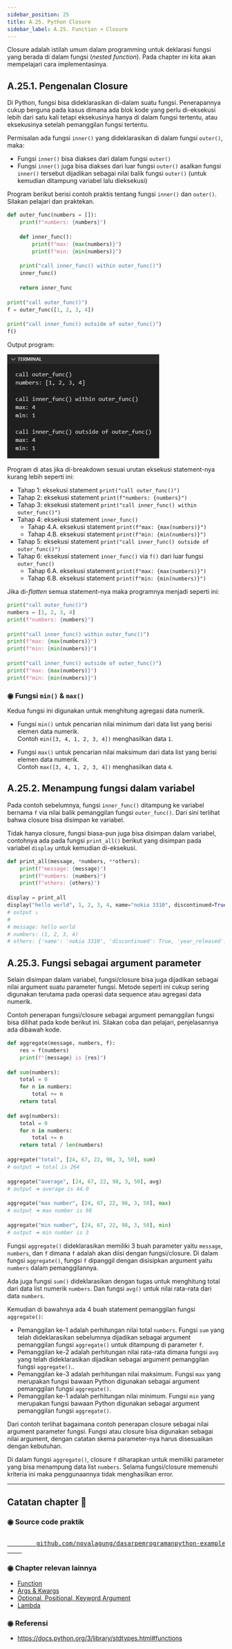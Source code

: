 ```yaml
---
sidebar_position: 25
title: A.25. Python Closure
sidebar_label: A.25. Function ➜ Closure
---
```


Closure adalah istilah umum dalam programming untuk deklarasi fungsi yang berada di dalam fungsi (*nested function*). Pada chapter ini kita akan mempelajari cara implementasinya.

## A.25.1. Pengenalan Closure

Di Python, fungsi bisa dideklarasikan di-dalam suatu fungsi. Penerapannya cukup berguna pada kasus dimana ada blok kode yang perlu di-eksekusi lebih dari satu kali tetapi eksekusinya hanya di dalam fungsi tertentu, atau eksekusinya setelah pemanggilan fungsi tertentu.

Permisalan ada fungsi `inner()` yang dideklarasikan di dalam fungsi `outer()`, maka:

- Fungsi `inner()` bisa diakses dari dalam fungsi `outer()`
- Fungsi `inner()` juga bisa diakses dari luar fungsi `outer()` asalkan fungsi `inner()` tersebut dijadikan sebagai nilai balik fungsi `outer()` (untuk kemudian ditampung variabel lalu dieksekusi)

Program berikut berisi contoh praktis tentang fungsi `inner()` dan `outer()`. Silakan pelajari dan praktekan.

```python
def outer_func(numbers = []):
    print(f"numbers: {numbers}")

    def inner_func():
        print(f"max: {max(numbers)}")
        print(f"min: {min(numbers)}")

    print("call inner_func() within outer_func()")
    inner_func()

    return inner_func

print("call outer_func()")
f = outer_func([1, 2, 3, 4])

print("call inner_func() outside of outer_func()")
f()
```

Output program:

![Python closure function](img/closure-1.png)

Program di atas jika di-breakdown sesuai urutan eksekusi statement-nya kurang lebih seperti ini:

- Tahap 1: eksekusi statement `print("call outer_func()")`
- Tahap 2: eksekusi statement `print(f"numbers: {numbers}")`
- Tahap 3: eksekusi statement `print("call inner_func() within outer_func()")`
- Tahap 4: eksekusi statement `inner_func()`
  - Tahap 4.A. eksekusi statement `print(f"max: {max(numbers)}")`
  - Tahap 4.B. eksekusi statement `print(f"min: {min(numbers)}")`
- Tahap 5: eksekusi statement `print("call inner_func() outside of outer_func()")`
- Tahap 6: eksekusi statement `inner_func()` via `f()` dari luar fungsi `outer_func()`
  - Tahap 6.A. eksekusi statement `print(f"max: {max(numbers)}")`
  - Tahap 6.B. eksekusi statement `print(f"min: {min(numbers)}")`

Jika di-*flatten* semua statement-nya maka programnya menjadi seperti ini:

```python
print("call outer_func()")
numbers = [1, 2, 3, 4]
print(f"numbers: {numbers}")

print("call inner_func() within outer_func()")
print(f"max: {max(numbers)}")
print(f"min: {min(numbers)}")

print("call inner_func() outside of outer_func()")
print(f"max: {max(numbers)}")
print(f"min: {min(numbers)}")
```

### ◉ Fungsi `min()` & `max()`

Kedua fungsi ini digunakan untuk menghitung agregasi data numerik.

- Fungsi `min()` untuk pencarian nilai minimum dari data list yang berisi elemen data numerik.<br />Contoh `min([3, 4, 1, 2, 3, 4])` menghasilkan data `1`.

- Fungsi `max()` untuk pencarian nilai maksimum dari data list yang berisi elemen data numerik.<br />Contoh `max([3, 4, 1, 2, 3, 4])` menghasilkan data `4`.

## A.25.2. Menampung fungsi dalam variabel

Pada contoh sebelumnya, fungsi `inner_func()` ditampung ke variabel bernama `f` via nilai balik pemanggilan fungsi `outer_func()`. Dari sini terlihat bahwa closure bisa disimpan ke variabel.

Tidak hanya closure, fungsi biasa-pun juga bisa disimpan dalam variabel, contohnya ada pada fungsi `print_all()` berikut yang disimpan pada variabel `display` untuk kemudian di-eksekusi.

```python
def print_all(message, *numbers, **others):
    print(f"message: {message}")
    print(f"numbers: {numbers}")
    print(f"others: {others}")

display = print_all
display("hello world", 1, 2, 3, 4, name="nokia 3310", discontinued=True, year_released=2000)
# output ↓
#
# message: hello world
# numbers: (1, 2, 3, 4)
# others: {'name': 'nokia 3310', 'discontinued': True, 'year_released': 2000}
```

## A.25.3. Fungsi sebagai argument parameter

Selain disimpan dalam variabel, fungsi/closure bisa juga dijadikan sebagai nilai argument suatu parameter fungsi. Metode seperti ini cukup sering digunakan terutama pada operasi data sequence atau agregasi data numerik.

Contoh penerapan fungsi/closure sebagai argument pemanggilan fungsi bisa dilihat pada kode berikut ini. Silakan coba dan pelajari, penjelasannya ada dibawah kode.

```python
def aggregate(message, numbers, f):
    res = f(numbers)
    print(f"{message} is {res}")

def sum(numbers):
    total = 0
    for n in numbers:
        total += n
    return total

def avg(numbers):
    total = 0
    for n in numbers:
        total += n
    return total / len(numbers)

aggregate("total", [24, 67, 22, 98, 3, 50], sum)
# output ➜ total is 264

aggregate("average", [24, 67, 22, 98, 3, 50], avg)
# output ➜ average is 44.0

aggregate("max number", [24, 67, 22, 98, 3, 50], max)
# output ➜ max number is 98

aggregate("min number", [24, 67, 22, 98, 3, 50], min)
# output ➜ min number is 3
```

Fungsi `aggregate()` dideklarasikan memiliki 3 buah parameter yaitu `message`, `numbers`, dan `f` dimana `f` adalah akan diisi dengan fungsi/closure. Di dalam fungsi `aggregate()`, fungsi `f` dipanggil dengan disisipkan argument yaitu `numbers` dalam pemanggilannya.

Ada juga fungsi `sum()` dideklarasikan dengan tugas untuk menghitung total dari data list numerik `numbers`. Dan fungsi `avg()` untuk nilai rata-rata dari data `numbers`.

Kemudian di bawahnya ada 4 buah statement pemanggilan fungsi `aggregate()`:

- Pemanggilan ke-1 adalah perhitungan nilai total `numbers`. Fungsi `sum` yang telah dideklarasikan sebelumnya dijadikan sebagai argument pemanggilan fungsi `aggregate()` untuk ditampung di parameter `f`.
- Pemanggilan ke-2 adalah perhitungan nilai rata-rata dimana fungsi `avg` yang telah dideklarasikan dijadikan sebagai argument pemanggilan fungsi `aggregate()`..
- Pemanggilan ke-3 adalah perhitungan nilai maksimum. Fungsi `max` yang merupakan fungsi bawaan Python digunakan sebagai argument pemanggilan fungsi `aggregate()`.
- Pemanggilan ke-1 adalah perhitungan nilai minimum. Fungsi `min` yang merupakan fungsi bawaan Python digunakan sebagai argument pemanggilan fungsi `aggregate()`.

Dari contoh terlihat bagaimana contoh penerapan closure sebagai nilai argument parameter fungsi. Fungsi atau closure bisa digunakan sebagai nilai argument, dengan catatan skema parameter-nya harus disesuaikan dengan kebutuhan.

Di dalam fungsi `aggregate()`, closure `f` diharapkan untuk memiliki parameter yang bisa menampung data list `numbers`. Selama fungsi/closure memenuhi kriteria ini maka penggunaannya tidak menghasilkan error.

---

<div class="section-footnote">

## Catatan chapter 📑

### ◉ Source code praktik

<pre>
    <a href="https://github.com/novalagung/dasarpemrogramanpython-example/tree/master/args-kwargs">
        github.com/novalagung/dasarpemrogramanpython-example/../args-kwargs
    </a>
</pre>

### ◉ Chapter relevan lainnya

- [Function](/basic/function)
- [Args & Kwargs](/basic/args-kwargs)
- [Optional, Positional, Keyword Argument](/basic/positional-optional-keyword-argument)
- [Lambda](/basic/lambda)

### ◉ Referensi

- https://docs.python.org/3/library/stdtypes.html#functions

</div>
